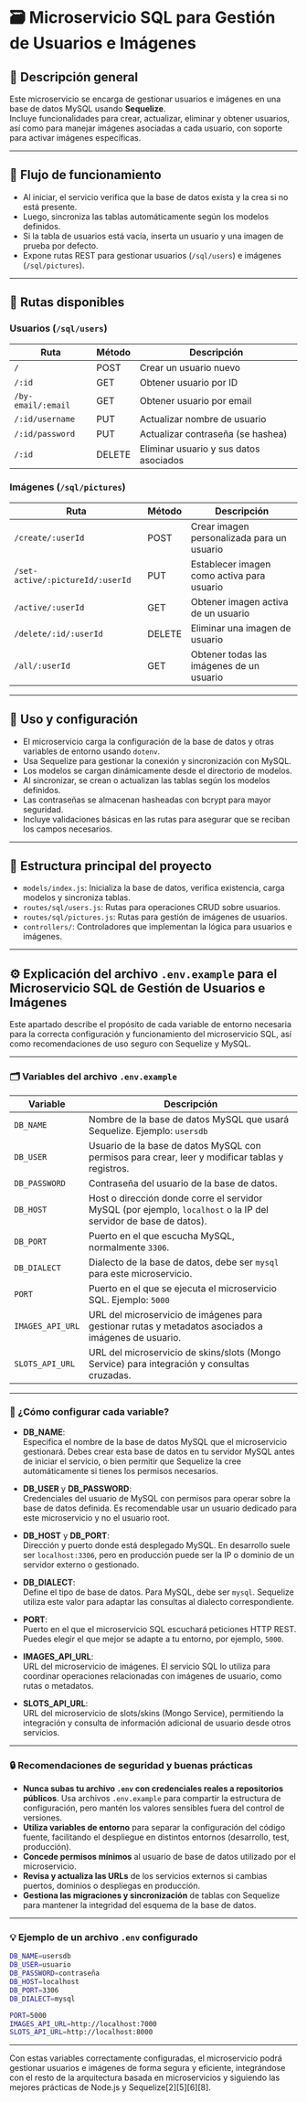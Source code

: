 # 🗃️ Microservicio SQL para Gestión de Usuarios e Imágenes

## 📖 Descripción general

Este microservicio se encarga de gestionar usuarios e imágenes en una base de datos MySQL usando **Sequelize**.  
Incluye funcionalidades para crear, actualizar, eliminar y obtener usuarios, así como para manejar imágenes asociadas a cada usuario, con soporte para activar imágenes específicas.

---

## 🔄 Flujo de funcionamiento

- Al iniciar, el servicio verifica que la base de datos exista y la crea si no está presente.  
- Luego, sincroniza las tablas automáticamente según los modelos definidos.  
- Si la tabla de usuarios está vacía, inserta un usuario y una imagen de prueba por defecto.  
- Expone rutas REST para gestionar usuarios (`/sql/users`) e imágenes (`/sql/pictures`).

---

## 🚪 Rutas disponibles

### Usuarios (`/sql/users`)

| Ruta                 | Método | Descripción                             |
|----------------------|--------|---------------------------------------|
| `/`                  | POST   | Crear un usuario nuevo                 |
| `/:id`               | GET    | Obtener usuario por ID                 |
| `/by-email/:email`   | GET    | Obtener usuario por email              |
| `/:id/username`      | PUT    | Actualizar nombre de usuario           |
| `/:id/password`      | PUT    | Actualizar contraseña (se hashea)      |
| `/:id`               | DELETE | Eliminar usuario y sus datos asociados |

### Imágenes (`/sql/pictures`)

| Ruta                        | Método | Descripción                                  |
|-----------------------------|--------|----------------------------------------------|
| `/create/:userId`            | POST   | Crear imagen personalizada para un usuario  |
| `/set-active/:pictureId/:userId` | PUT    | Establecer imagen como activa para usuario   |
| `/active/:userId`            | GET    | Obtener imagen activa de un usuario          |
| `/delete/:id/:userId`        | DELETE | Eliminar una imagen de usuario                |
| `/all/:userId`               | GET    | Obtener todas las imágenes de un usuario     |

---

## 🧩 Uso y configuración

- El microservicio carga la configuración de la base de datos y otras variables de entorno usando `dotenv`.  
- Usa Sequelize para gestionar la conexión y sincronización con MySQL.  
- Los modelos se cargan dinámicamente desde el directorio de modelos.  
- Al sincronizar, se crean o actualizan las tablas según los modelos definidos.  
- Las contraseñas se almacenan hasheadas con bcrypt para mayor seguridad.  
- Incluye validaciones básicas en las rutas para asegurar que se reciban los campos necesarios.

---

## 📁 Estructura principal del proyecto

- `models/index.js`: Inicializa la base de datos, verifica existencia, carga modelos y sincroniza tablas.  
- `routes/sql/users.js`: Rutas para operaciones CRUD sobre usuarios.  
- `routes/sql/pictures.js`: Rutas para gestión de imágenes de usuarios.  
- `controllers/`: Controladores que implementan la lógica para usuarios e imágenes.

---

## ⚙️ Explicación del archivo `.env.example` para el Microservicio SQL de Gestión de Usuarios e Imágenes

Este apartado describe el propósito de cada variable de entorno necesaria para la correcta configuración y funcionamiento del microservicio SQL, así como recomendaciones de uso seguro con Sequelize y MySQL.

---

### 🗂️ Variables del archivo `.env.example`

| Variable         | Descripción                                                                                                   |
|------------------|---------------------------------------------------------------------------------------------------------------|
| `DB_NAME`        | Nombre de la base de datos MySQL que usará Sequelize. Ejemplo: `usersdb`                                      |
| `DB_USER`        | Usuario de la base de datos MySQL con permisos para crear, leer y modificar tablas y registros.               |
| `DB_PASSWORD`    | Contraseña del usuario de la base de datos.                                                                   |
| `DB_HOST`        | Host o dirección donde corre el servidor MySQL (por ejemplo, `localhost` o la IP del servidor de base de datos). |
| `DB_PORT`        | Puerto en el que escucha MySQL, normalmente `3306`.                                                           |
| `DB_DIALECT`     | Dialecto de la base de datos, debe ser `mysql` para este microservicio.                                       |
| `PORT`           | Puerto en el que se ejecuta el microservicio SQL. Ejemplo: `5000`                                             |
| `IMAGES_API_URL` | URL del microservicio de imágenes para gestionar rutas y metadatos asociados a imágenes de usuario.           |
| `SLOTS_API_URL`  | URL del microservicio de skins/slots (Mongo Service) para integración y consultas cruzadas.                   |

---

### 📝 ¿Cómo configurar cada variable?

- **DB_NAME**:  
  Especifica el nombre de la base de datos MySQL que el microservicio gestionará. Debes crear esta base de datos en tu servidor MySQL antes de iniciar el servicio, o bien permitir que Sequelize la cree automáticamente si tienes los permisos necesarios.

- **DB_USER** y **DB_PASSWORD**:  
  Credenciales del usuario de MySQL con permisos para operar sobre la base de datos definida. Es recomendable usar un usuario dedicado para este microservicio y no el usuario root.

- **DB_HOST** y **DB_PORT**:  
  Dirección y puerto donde está desplegado MySQL. En desarrollo suele ser `localhost:3306`, pero en producción puede ser la IP o dominio de un servidor externo o gestionado.

- **DB_DIALECT**:  
  Define el tipo de base de datos. Para MySQL, debe ser `mysql`. Sequelize utiliza este valor para adaptar las consultas al dialecto correspondiente.

- **PORT**:  
  Puerto en el que el microservicio SQL escuchará peticiones HTTP REST. Puedes elegir el que mejor se adapte a tu entorno, por ejemplo, `5000`.

- **IMAGES_API_URL**:  
  URL del microservicio de imágenes. El servicio SQL lo utiliza para coordinar operaciones relacionadas con imágenes de usuario, como rutas o metadatos.

- **SLOTS_API_URL**:  
  URL del microservicio de slots/skins (Mongo Service), permitiendo la integración y consulta de información adicional de usuario desde otros servicios.

---

### 🔒 Recomendaciones de seguridad y buenas prácticas

- **Nunca subas tu archivo `.env` con credenciales reales a repositorios públicos**. Usa archivos `.env.example` para compartir la estructura de configuración, pero mantén los valores sensibles fuera del control de versiones.
- **Utiliza variables de entorno** para separar la configuración del código fuente, facilitando el despliegue en distintos entornos (desarrollo, test, producción).
- **Concede permisos mínimos** al usuario de base de datos utilizado por el microservicio.
- **Revisa y actualiza las URLs** de los servicios externos si cambias puertos, dominios o despliegas en producción.
- **Gestiona las migraciones y sincronización** de tablas con Sequelize para mantener la integridad del esquema de la base de datos.

---

### 💡 Ejemplo de un archivo `.env` configurado
```bash
DB_NAME=usersdb
DB_USER=usuario
DB_PASSWORD=contraseña
DB_HOST=localhost
DB_PORT=3306
DB_DIALECT=mysql

PORT=5000
IMAGES_API_URL=http://localhost:7000
SLOTS_API_URL=http://localhost:8000
```

---

Con estas variables correctamente configuradas, el microservicio podrá gestionar usuarios e imágenes de forma segura y eficiente, integrándose con el resto de la arquitectura basada en microservicios y siguiendo las mejores prácticas de Node.js y Sequelize[2][5][6][8].



